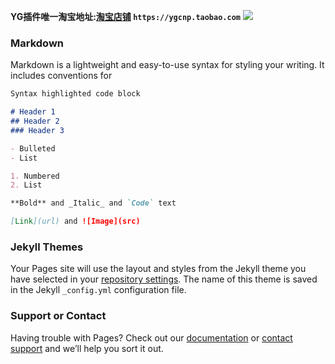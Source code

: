 **YG插件唯一淘宝地址:[淘宝店铺](https://ygcnp.taobao.com/) `https://ygcnp.taobao.com`**
![](https://gdp.alicdn.com/imgextra/i2/410527756/O1CN014Fmzhv27AIMfDH77r_!!410527756.jpg)
### Markdown
Markdown is a lightweight and easy-to-use syntax for styling your writing. It includes conventions for

```markdown
Syntax highlighted code block

# Header 1
## Header 2
### Header 3

- Bulleted
- List

1. Numbered
2. List

**Bold** and _Italic_ and `Code` text

[Link](url) and ![Image](src)
```

### Jekyll Themes

Your Pages site will use the layout and styles from the Jekyll theme you have selected in your [repository settings](https://github.com/ygcnp/ygcnp.github.io/settings). The name of this theme is saved in the Jekyll `_config.yml` configuration file.

### Support or Contact

Having trouble with Pages? Check out our [documentation](https://help.github.com/categories/github-pages-basics/) or [contact support](https://github.com/contact) and we’ll help you sort it out.
